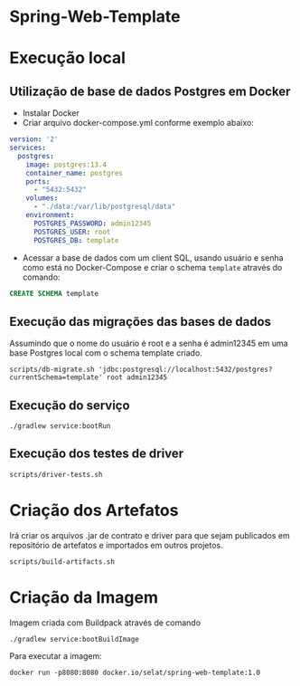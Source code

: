 # Spring-Web-Template

# Execução local

## Utilização de base de dados Postgres em Docker

- Instalar Docker
- Criar arquivo docker-compose.yml conforme exemplo abaixo:

```yaml
version: '2'
services:
  postgres:
    image: postgres:13.4
    container_name: postgres
    ports:
      - "5432:5432"
    volumes:
      - "./data:/var/lib/postgresql/data"
    environment:
      POSTGRES_PASSWORD: admin12345
      POSTGRES_USER: root
      POSTGRES_DB: template
```

- Acessar a base de dados com um client SQL, usando usuário e senha como está no Docker-Compose e criar o schema `template` através do comando:
```sql
CREATE SCHEMA template
```

## Execução das migrações das bases de dados

Assumindo que o nome do usuário é root e a senha é admin12345 em uma base Postgres local com o schema template criado.

```shell
scripts/db-migrate.sh 'jdbc:postgresql://localhost:5432/postgres?currentSchema=template' root admin12345
```

## Execução do serviço

```shell
./gradlew service:bootRun
```

## Execução dos testes de driver
```shell
scripts/driver-tests.sh
```

# Criação dos Artefatos

Irá criar os arquivos .jar de contrato e driver para que sejam publicados em repositório de artefatos e importados em outros projetos.

```shell
scripts/build-artifacts.sh
```

# Criação da Imagem

Imagem criada com Buildpack através de comando

```shell
./gradlew service:bootBuildImage
```

Para executar a imagem:
```shell
docker run -p8080:8080 docker.io/selat/spring-web-template:1.0
```
